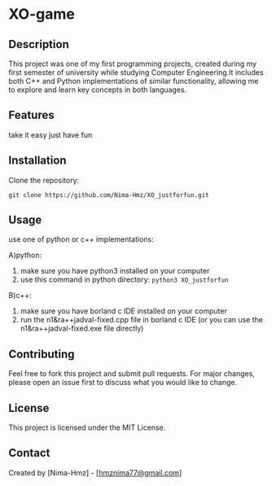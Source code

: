 # XO-game

## Description
This project was one of my first programming projects, created during my first semester of university while studying Computer Engineering.It includes both C++ and Python implementations of similar functionality, allowing me to explore and learn key concepts in both languages.

## Features
take it easy just have fun 

## Installation
Clone the repository:

   ```git clone https://github.com/Nima-Hmz/XO_justforfun.git```	



## Usage
use one of python or c++ implementations:

A)python:
1. make sure you have python3 installed on your computer
2. use this command in python directory:
 ```python3 XO_justforfun``` 

B)c++:
1. make sure you have borland c IDE installed on your computer
2. run the n1&ra++jadval-fixed.cpp file in borland c IDE
(or you can use the n1&ra++jadval-fixed.exe file directly) 	

## Contributing
Feel free to fork this project and submit pull requests. For major changes, please open an issue first to discuss what you would like to change.

## License
This project is licensed under the MIT License.

## Contact
Created by [Nima-Hmz] - [hmznima77@gmail.com]
